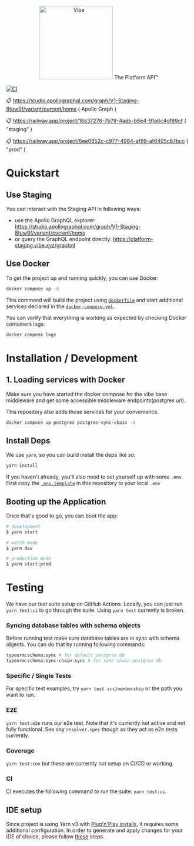 <p align="center">
  <a href="https://platform-staging.vibe.xyz/graphql" target="blank"><img src="https://vibe.xyz/vibe.jpg" width="200" alt="Vibe" /></a>
  The Platform API™️
</p>

[![CI](https://github.com/vibexyz/vibe-server-restful/actions/workflows/ci.yml/badge.svg)](https://github.com/vibexyz/vibe-server-restful/actions/workflows/ci.yml)

:clipboard: https://studio.apollographql.com/graph/V1-Staging-8tuw9f/variant/current/home ( Apollo Graph )

:clipboard: https://railway.app/project/18a37276-7b78-4adb-b6e4-91a6c4df89cf ( "staging" )

:clipboard: https://railway.app/project/6ee0852c-c977-4984-af99-af6405c87bcc ( "prod" )

# Quickstart

## Use Staging
You can interact with the Staging API in following ways:
- use the Apollo GraphQL explorer: https://studio.apollographql.com/graph/V1-Staging-8tuw9f/variant/current/home
- or query the GraphQL endpoint directly: https://platform-staging.vibe.xyz/graphql

## Use Docker
To get the project up and running quickly, you can use Docker:
```sh
docker compose up -d
```

This command will build the project using [`Dockerfile`](/Dockerfile) and start additional services declared in the [`docker-compose.yml`](/docker-compose.yml).

You can verify that everything is working as expected by checking Docker containers logs:

```sh
docker compose logs
```

# Installation / Development

## 1. Loading services with Docker

Make sure you have started the docker compose for the vibe base middleware and get some accessible middleware endpoints(postgres url).

This repository also adds those services for your convenience.

```sh
docker compose up postgres postgres-sync-chain -d
```

## Install Deps

We use `yarn`, so you can build install the deps like so:

```sh
yarn install
```

If you haven't already, you'll also need to set yourself up with some `.env`. First copy the [`.env.template`](.env.template) in this repository to your local `.env`

## Booting up the Application

Once that's good to go, you can boot the app:

```sh
# development
$ yarn start

# watch mode
$ yarn dev

# production mode
$ yarn start:prod
```

# Testing

We have our test suite setup on GitHub Actions. Locally, you can just run `yarn test:ci` to go through the suite. Using `yarn test` currently is broken.

### Syncing database tables with schema objects

Before running test make sure database tables are in sync with schema objects. You can do that by running following commands:

```sh
typeorm:schema:sync # for default postgres db
typeorm:schema:sync-chain:sync # for sync chain postgres db
```

### Specific / Single Tests

For specific test examples, try `yarn test src/membership` or the path you want to run.

### E2E

`yarn test:e2e` runs our e2e test. Note that it's currently not active and not fully functional. See any `resolver.spec` though as they act as e2e tests currently.

### Coverage

`yarn test:cov` but these are currently not setup on CI/CD or working.

### CI

CI executes the following command to run the suite: `yarn test:ci`.

## IDE setup

Since project is using Yarn v3 with [Plug'n'Play installs](https://yarnpkg.com/features/pnp), it requires some additional configuration. In order to generate and apply changes for your IDE of choice, please follow [these](https://yarnpkg.com/getting-started/editor-sdks) steps.
